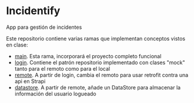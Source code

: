 # Incidentify
App para gestión de incidentes

Este repositorio contiene varias ramas que implementan conceptos vistos en clase:
- [main](https://github.com/DavidHormigoRamirez/Incidentify/tree/main). Esta rama, incorporará el proyecto completo funcional
- [login](https://github.com/DavidHormigoRamirez/Incidentify/tree/login). Contiene el patrón repositorio implementado con clases "mock" tanto para el remoto como para el local
- [remote](https://github.com/DavidHormigoRamirez/Incidentify/tree/remote). A partir de login, cambia el remoto para usar retrofit contra una api en Strapi
- [datastore](https://github.com/DavidHormigoRamirez/Incidentify/tree/datastore). A partir de remote, añade un DataStore para almacenar la información del usuario logueado